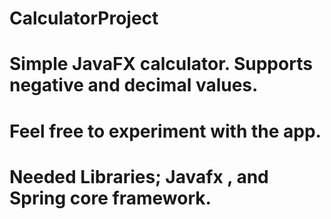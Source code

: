 # CalculatorProject
# Simple JavaFX calculator. Supports negative and decimal values.
# Feel free to experiment with the app.
# Needed Libraries; Javafx , and Spring core framework.
